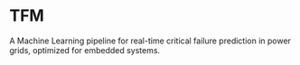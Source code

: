 # TFM
A Machine Learning pipeline for real-time critical failure prediction in power grids, optimized for embedded systems.
